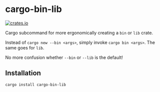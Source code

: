 cargo-bin-lib
=============
[![crates.io](http://meritbadge.herokuapp.com/cargo-bin-lib)](https://crates.io/crates/cargo-bin-lib)

Cargo subcommand for more ergonomically creating a `bin` or `lib` crate.

Instead of `cargo new --bin <args>`, simply invoke `cargo bin <args>`. The same
goes for `lib`.

No more confusion whether `--bin` or `--lib` is the default!

Installation
------------

`cargo install cargo-bin-lib`
